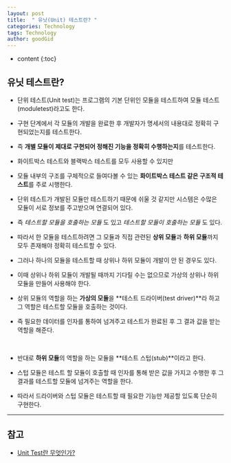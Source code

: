 ```yaml
---
layout: post
title:  " 유닛(Unit) 테스트란? "
categories: Technology
tags: Technology
author: goodGid
---
```

* content
{:toc}

## 유닛 테스트란?

* 단위 테스트(Unit test)는 프로그램의 기본 단위인 모듈을 테스트하여 모듈 테스트(moduletest)라고도 한다. 

* 구현 단계에서 각 모듈의 개발을 완료한 후 개발자가 명세서의 내용대로 정확히 구현되었는지를 테스트한다. 

* 즉 **개별 모듈이 제대로 구현되어 정해진 기능을 정확히 수행하는지**를 테스트한다. 











* 화이트박스 테스트와 블랙박스 테스트를 모두 사용할 수 있지만 

* 모듈 내부의 구조를 구체적으로 들여다볼 수 있는 **화이트박스 테스트 같은 구조적 테스트**를 주로 시행한다. 

* 단위 테스트가 개발된 모듈만 테스트하기 때문에 쉬울 것 같지만 시스템은 수많은 모듈이 서로 정보를 주고받으며 연결되어 있다. 

* 즉 *테스트할 모듈을 호출하는 모듈* 도 있고 *테스트할 모듈이 호출하는 모듈* 도 있다. 

* 따라서 한 모듈을 테스트하려면 그 모듈과 직접 관련된 **상위 모듈**과 **하위 모듈**까지 모두 존재해야 정확히 테스트할 수 있다. 

* 그러나 하나의 모듈을 테스트할 때 상위나 하위 모듈이 개발이 안 된 경우도 있다. 

* 이때 상위나 하위 모듈이 개발될 때까지 기다릴 수는 없으므로 가상의 상위나 하위 모듈을 만들어 사용해야 한다. 

* 상위 모듈의 역할을 하는 **가상의 모듈**을 **테스트 드라이버(test driver)**라 하고 그 역할은 테스트할 모듈을 호출하는 것이다. 

* 즉 필요한 데이터를 인자를 통하여 넘겨주고 테스트가 완료된 후 그 결과 값을 받는 역할을 해준다. 

<br>

* 반대로 **하위 모듈**의 역할을 하는 모듈을 **테스트 스텁(stub)**이라고 한다. 

* 스텁 모듈은 테스트 할 모듈이 호출할 때 인자를 통해 받은 값을 가지고 수행한 후 그 결과를 테스트할 모듈에 넘겨주는 역할을 한다. 

* 따라서 드라이버와 스텁 모듈은 테스트할 때 필요한 기능만 제공할 있도록 단순히 구현한다. 




---

## 참고

* [Unit Test란 무엇인가?](http://dslab.konkuk.ac.kr/Class/2017/17SE/Team_Project_B/A3/201211178_%EB%AF%BC%EA%B2%BD%ED%9B%88.pdf)
